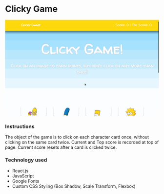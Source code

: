# Clicky Game

![alt text](https://github.com/tbopp/clickygame/blob/master/public/assets/images/PreviewClicky.gif?raw=true "Clicky Game")  

### Instructions ###
The object of the game is to click on each character card once, without clicking on the same card twice. Current and Top score is recorded at top of page. Current score resets after a card is clicked twice.

### Technology used ###
- React.js
- JavaScript
- Google Fonts
- Custom CSS Styling (Box Shadow, Scale Transform, Flexbox)